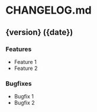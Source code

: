 # CHANGELOG.md

## {version} ({date})

### Features

- Feature 1
- Feature 2

### Bugfixes

- Bugfix 1
- Bugfix 2

